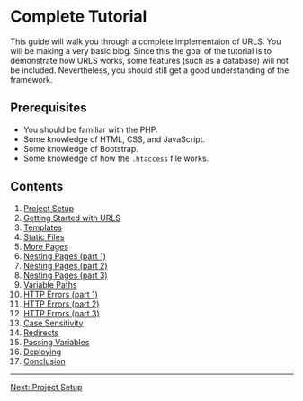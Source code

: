 # Complete Tutorial
This guide will walk you through a complete implementaion of URLS. You will be making a very basic blog. Since this the goal of the tutorial is to demonstrate how URLS works, some features (such as a database) will not be included. Nevertheless, you should still get a good understanding of the framework.

## Prerequisites
* You should be familiar with the PHP.
* Some knowledge of HTML, CSS, and JavaScript.
* Some knowledge of Bootstrap.
* Some knowledge of how the `.htaccess` file works.

## Contents
1. [Project Setup](setup.md)
2. [Getting Started with URLS](getting_started.md)
3. [Templates](templates.md)
4. [Static Files](static_files.md)
5. [More Pages](pages.md)
6. [Nesting Pages (part 1)](nesting_p1.md)
7. [Nesting Pages (part 2)](nesting_p2.md)
8. [Nesting Pages (part 3)](nesting_p3.md)
9. [Variable Paths](variable.md)
10. [HTTP Errors (part 1)](errors_p1.md)
11. [HTTP Errors (part 2)](errors_p2.md)
12. [HTTP Errors (part 3)](errors_p3.md)
13. [Case Sensitivity](cs.md)
14. [Redirects](redirects.md)
15. [Passing Variables](vars.md)
16. [Deploying](deploy.md)
17. [Conclusion](conclusion.md)
___
[Next: Project Setup](setup.md)
